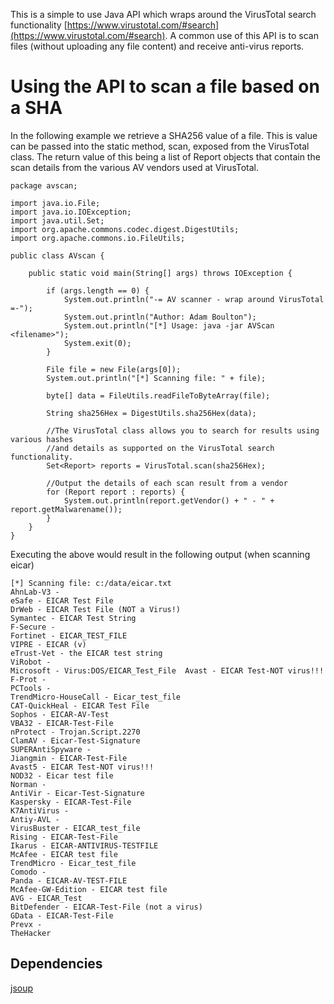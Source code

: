 This is a simple to use Java API which wraps around the VirusTotal search functionality [https://www.virustotal.com/#search](https://www.virustotal.com/#search). A common use of this API is to scan files (without uploading any file content) and receive anti-virus reports.

Using the API to scan a file based on a SHA
==================================
In the following example we retrieve a SHA256 value of a file. This is value can be passed into the static method, scan, exposed from the VirusTotal class. The return value of this being a list of Report objects that contain the scan details from the various AV vendors used at VirusTotal.

	package avscan;

	import java.io.File;
	import java.io.IOException;
	import java.util.Set;
	import org.apache.commons.codec.digest.DigestUtils;
	import org.apache.commons.io.FileUtils;

	public class AVscan {

		public static void main(String[] args) throws IOException {
	  
			if (args.length == 0) {
				System.out.println("-= AV scanner - wrap around VirusTotal =-");
				System.out.println("Author: Adam Boulton");
				System.out.println("[*] Usage: java -jar AVScan <filename>");
				System.exit(0);
			}

			File file = new File(args[0]);
			System.out.println("[*] Scanning file: " + file);

			byte[] data = FileUtils.readFileToByteArray(file);

			String sha256Hex = DigestUtils.sha256Hex(data);

			//The VirusTotal class allows you to search for results using various hashes
			//and details as supported on the VirusTotal search functionality.
			Set<Report> reports = VirusTotal.scan(sha256Hex);

			//Output the details of each scan result from a vendor
			for (Report report : reports) {
				System.out.println(report.getVendor() + " - " + report.getMalwarename());
			}
		}
	}

Executing the above would result in the following output (when scanning eicar)

	[*] Scanning file: c:/data/eicar.txt
	AhnLab-V3 - 
	eSafe - EICAR Test File
	DrWeb - EICAR Test File (NOT a Virus!)
	Symantec - EICAR Test String
	F-Secure - 
	Fortinet - EICAR_TEST_FILE
	VIPRE - EICAR (v)
	eTrust-Vet - the EICAR test string
	ViRobot - 
	Microsoft - Virus:DOS/EICAR_Test_File  Avast - EICAR Test-NOT virus!!!
	F-Prot - 
	PCTools - 
	TrendMicro-HouseCall - Eicar_test_file
	CAT-QuickHeal - EICAR Test File
	Sophos - EICAR-AV-Test
	VBA32 - EICAR-Test-File
	nProtect - Trojan.Script.2270
	ClamAV - Eicar-Test-Signature
	SUPERAntiSpyware - 
	Jiangmin - EICAR-Test-File
	Avast5 - EICAR Test-NOT virus!!!
	NOD32 - Eicar test file
	Norman - 
	AntiVir - Eicar-Test-Signature
	Kaspersky - EICAR-Test-File
	K7AntiVirus - 
	Antiy-AVL - 
	VirusBuster - EICAR_test_file
	Rising - EICAR-Test-File
	Ikarus - EICAR-ANTIVIRUS-TESTFILE
	McAfee - EICAR test file
	TrendMicro - Eicar_test_file
	Comodo - 
	Panda - EICAR-AV-TEST-FILE
	McAfee-GW-Edition - EICAR test file
	AVG - EICAR_Test
	BitDefender - EICAR-Test-File (not a virus)
	GData - EICAR-Test-File
	Prevx - 
	TheHacker 


Dependencies
-----
[jsoup](http://jsoup.org/)
